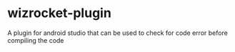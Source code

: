 # wizrocket-plugin
A plugin for android studio that can be used to check for code error before compiling the code
